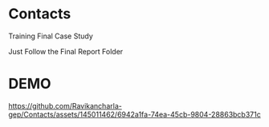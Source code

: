 # Contacts
Training Final Case Study

Just Follow the Final Report Folder 

# DEMO 


https://github.com/Ravikancharla-gep/Contacts/assets/145011462/6942a1fa-74ea-45cb-9804-28863bcb371c

